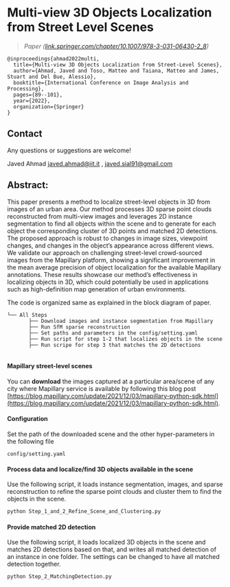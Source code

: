 # Multi-view 3D Objects Localization from Street Level Scenes
  
> *Paper ([link.springer.com/chapter/10.1007/978-3-031-06430-2_8](https://link.springer.com/chapter/10.1007/978-3-031-06430-2_8))*

    @inproceedings{ahmad2022multi,
      title={Multi-view 3D Objects Localization from Street-Level Scenes},
      author={Ahmad, Javed and Toso, Matteo and Taiana, Matteo and James, Stuart and Del Bue, Alessio},
      booktitle={International Conference on Image Analysis and Processing},
      pages={89--101},
      year={2022},
      organization={Springer}
    }

## Contact
Any questions or suggestions are welcome! 

Javed Ahmad 
[javed.ahmad@iit.it](mailto:javed.ahmad@iit.it) , 
[javed.sial91@gmail.com](mailto:javed.sial91@gmail.com)

## Abstract:
This paper presents a method to localize street-level objects
in 3D from images of an urban area. Our method processes 3D sparse
point clouds reconstructed from multi-view images and leverages 2D
instance segmentation to find all objects within the scene and to generate
for each object the corresponding cluster of 3D points and matched
2D detections. The proposed approach is robust to changes in image
sizes, viewpoint changes, and changes in the object’s appearance across
different views. We validate our approach on challenging street-level
crowd-sourced images from the Mapillary platform, showing a significant
improvement in the mean average precision of object localization for the
available Mapillary annotations. These results showcase our method’s
effectiveness in localizing objects in 3D, which could potentially be used
in applications such as high-definition map generation of urban environments.


The code is organized same as explained in the block diagram of paper.
```       
└── All Steps
       ├── Download images and instance segmentation from Mapillary
       ├── Run SfM sparse reconstruction
       ├── Set paths and parameters in the config/setting.yaml
       ├── Run script for step 1-2 that localizes objects in the scene
       ├── Run scripe for step 3 that matches the 2D detections
       
```

#### Mapillary street-level scenes

You can **download** the images captured at a particular area/scene of any city where Mapillary service is available by following this blog post [https://blog.mapillary.com/update/2021/12/03/mapillary-python-sdk.html](https://blog.mapillary.com/update/2021/12/03/mapillary-python-sdk.html).
#### Configuration
Set the path of the downloaded scene and the other hyper-parameters in the following file

```config/setting.yaml```

#### Process data and localize/find 3D objects available in the scene 
Use the following script, it loads instance segmentation, images, and sparse reconstruction to refine the sparse point clouds and cluster them to find the objects in the scene.
```bash
python Step_1_and_2_Refine_Scene_and_Clustering.py
```
#### Provide matched 2D detection
Use the following script, it loads localized 3D objects in the scene and matches 2D detections based on that, and writes all matched detection of an instance in one folder. The settings can be changed to have all matched detection together.

```bash
python Step_2_MatchingDetection.py
```
